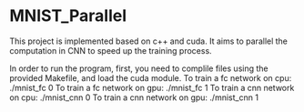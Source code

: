 # MNIST_Parallel
  This project is implemented based on c++ and cuda. It aims to parallel the computation in CNN to speed up the training process.

  In order to run the program, first, you need to complile files using the provided Makefile, and load the cuda module.
  To train a fc network on cpu: ./mnist_fc 0
  To train a fc network on gpu: ./mnist_fc 1
  To train a cnn network on cpu: ./mnist_cnn 0
  To train a cnn network on gpu: ./mnist_cnn 1 
